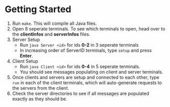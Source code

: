 # Getting Started
1. Run `make`. This will compile all Java files.
2. Open 8 seperate terminals. To see which terminals to open, head over to the **clientInfos** and **serverInfos** files.
3. Server Setup
    - Run `java Server <id>` for ids **0-2** in 3 seperate terminals
    - In increasing order of ServerID terminals, type `setup` and press **Enter**.
4. Client Setup
    - Run `java Client <id>` for ids **0-4** in 5 seperate terminals.
    - You should see messages populating on client and server terminals.
5. Once clients and servers are setup and connected to each other, type `run` in each of the client terminals, which will auto-generate requests to the servers from the client.
6. Check the server directories to see if all messages are populated exactly as they should be.